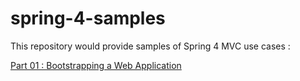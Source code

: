# spring-4-samples

This repository would provide samples of Spring 4 MVC use cases :

[Part 01 : Bootstrapping a Web Application](http://junjun-java.blogspot.sg/2016/06/spring-mvc-with-spring-4-part-1.html)

